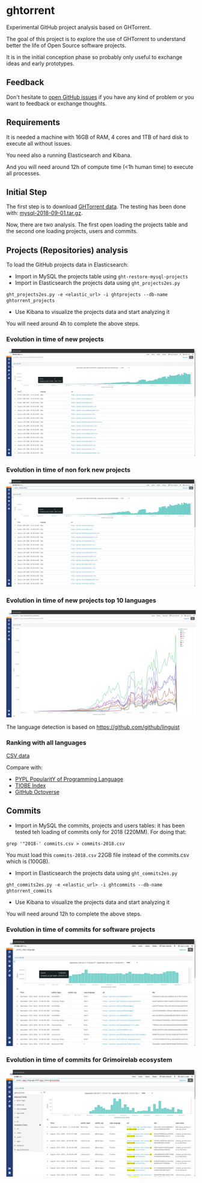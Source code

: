 # ghtorrent

Experimental GitHub project analysis based on GHTorrent.

The goal of this project is to explore the use of GHTorrent to
understand better the life of Open Source software projects.

It is in the initial conception phase so probably only useful
to exchange ideas and early prototypes.

## Feedback

Don't hesitate to [open GitHub issues](https://github.com/acs/ghtorrent/issues) if you have any kind of problem or you
want to feedback or exchange thoughts.

## Requirements

It is needed a machine with 16GB of RAM, 4 cores and 1TB of hard disk to execute all without issues.

You need also a running Elasticsearch and Kibana.

And you will need around 12h of compute time (<1h human time) to execute all processes.

## Initial Step

The first step is to download [GHTorrent data](http://ghtorrent.org/downloads.html). The testing has been done with: 
[mysql-2018-09-01.tar.gz](http://ghtorrent-downloads.ewi.tudelft.nl/mysql/mysql-2018-09-01.tar.gz).

Now, there are two analysis. The first open loading the projects table
and the second one loading projects, users and commits.

## Projects (Repositories) analysis

To load the GitHub projects data in Elasticsearch:

* Import in MySQL the projects table using `ght-restore-mysql-projects`
* Import in Elasticsearch the projects data using `ght_projects2es.py`
```
ght_projects2es.py -e <elastic_url> -i ghtprojects --db-name ghtorrent_projects
```
* Use Kibana to visualize the projects data and start analyzing it

You will need around 4h to complete the above steps.

### Evolution in time of new projects

![](images/projects.png?raw=true)


### Evolution in time of non fork new projects

![](images/projects-no-fork.png?raw=true)

### Evolution in time of new projects top 10 languages

![](images/top10-languages.png?raw=true)

The language detection is based on https://github.com/github/linguist

### Ranking with all languages 

[CSV data](all_languages.csv)

Compare with:

* [PYPL PopularitY of Programming Language](http://pypl.github.io/PYPL.html)
* [TIOBE Index](https://www.tiobe.com/tiobe-index//)
* [GitHub Octoverse](https://octoverse.github.com/)

## Commits

* Import in MySQL the commits, projects and users tables: it has been tested teh loading of commits only for 2018 (220MM).
For doing that:
```
grep '"2018-' commits.csv > commits-2018.csv
```
You must load this `commits-2018.csv` 22GB file instead of the commits.csv which is (100GB).

* Import in Elasticsearch the projects data using `ght_commits2es.py`
```
ght_commits2es.py -e <elastic_url> -i ghtcommits --db-name ghtorrent_commits
```
* Use Kibana to visualize the projects data and start analyzing it

You will need around 12h to complete the above steps.

### Evolution in time of commits for software projects

![](images/commits2018_software.png)

### Evolution in time of commits for Grimoirelab ecosystem

![](images/commits2018_software_grimoirelab.png)  
